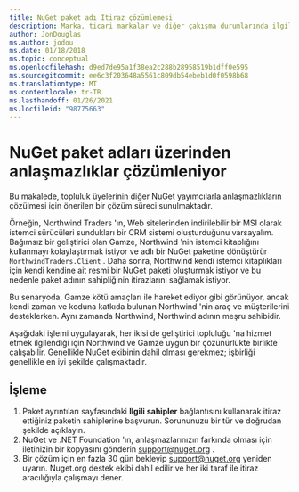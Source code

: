 ```yaml
---
title: NuGet paket adı Itiraz çözümlemesi
description: Marka, ticari markalar ve diğer çakışma durumlarında ilgili NuGet paket yayımcıları arasında anlaşmazlıkların çözümlenme işlemi.
author: JonDouglas
ms.author: jodou
ms.date: 01/18/2018
ms.topic: conceptual
ms.openlocfilehash: d9ed7de95a1f38ea2c288b28958519b1dff0e595
ms.sourcegitcommit: ee6c3f203648a5561c809db54ebeb1d0f0598b68
ms.translationtype: MT
ms.contentlocale: tr-TR
ms.lasthandoff: 01/26/2021
ms.locfileid: "98775663"
---
```

# <a name="resolving-disputes-over-nuget-package-names"></a>NuGet paket adları üzerinden anlaşmazlıklar çözümleniyor

Bu makalede, topluluk üyelerinin diğer NuGet yayımcılarla anlaşmazlıkların çözülmesi için önerilen bir çözüm süreci sunulmaktadır.

Örneğin, Northwind Traders 'ın, Web sitelerinden indirilebilir bir MSI olarak istemci sürücüleri sundukları bir CRM sistemi oluşturduğunu varsayalım. Bağımsız bir geliştirici olan Gamze, Northwind 'nin istemci kitaplığını kullanmayı kolaylaştırmak istiyor ve adlı bir NuGet paketine dönüştürür `NorthwindTraders.Client` . Daha sonra, Northwind kendi istemci kitaplıkları için kendi kendine ait resmi bir NuGet paketi oluşturmak istiyor ve bu nedenle paket adının sahipliğinin itirazlarını sağlamak istiyor.

Bu senaryoda, Gamze kötü amaçları ile hareket ediyor gibi görünüyor, ancak kendi zaman ve koduna katkıda bulunan Northwind 'nin araç ve müşterilerini desteklerken. Aynı zamanda Northwind, Northwind adının meşru sahibidir.

Aşağıdaki işlemi uygulayarak, her ikisi de geliştirici topluluğu 'na hizmet etmek ilgilendiği için Northwind ve Gamze uygun bir çözünürlükte birlikte çalışabilir. Genellikle NuGet ekibinin dahil olması gerekmez; işbirliği genellikle en iyi şekilde çalışmaktadır.

## <a name="process"></a>İşleme

1. Paket ayrıntıları sayfasındaki **Ilgili sahipler** bağlantısını kullanarak itiraz ettiğiniz paketin sahiplerine başvurun. Sorununuzu bir tür ve doğrudan şekilde açıklayın.
2. NuGet ve .NET Foundation 'ın, anlaşmazlarınızın farkında olması için iletinizin bir kopyasını gönderin [support@nuget.org](mailto:support@nuget.org) .
3. Bir çözüm için en fazla 30 gün bekleyip [support@nuget.org](mailto:support@nuget.org) yeniden uyarın. Nuget.org destek ekibi dahil edilir ve her iki taraf ile itiraz aracılığıyla çalışmayı dener.
